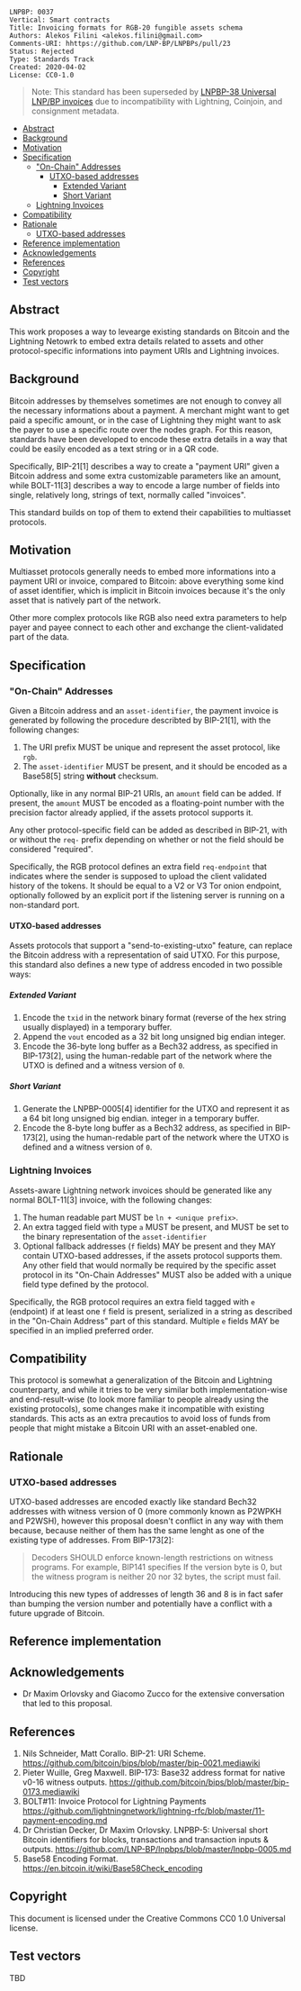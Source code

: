 ```
LNPBP: 0037
Vertical: Smart contracts
Title: Invoicing formats for RGB-20 fungible assets schema
Authors: Alekos Filini <alekos.filini@gmail.com>
Comments-URI: hhttps://github.com/LNP-BP/LNPBPs/pull/23
Status: Rejected
Type: Standards Track
Created: 2020-04-02
License: CC0-1.0
```

> Note: This standard has been superseded by [LNPBP-38 Universal LNP/BP invoices](https://github.com/LNP-BP/invoices) due to incompatibility with Lightning, Coinjoin, and consignment metadata.

- [Abstract](#abstract)
- [Background](#background)
- [Motivation](#motivation)
- [Specification](#specification)
  - ["On-Chain" Addresses](#on-chain-addresses)
    - [UTXO-based addresses](#utxo-based-addresses)
      - [Extended Variant](#extended-variant)
      - [Short Variant](#short-variant)
  - [Lightning Invoices](#lightning-invoices)
- [Compatibility](#compatibility)
- [Rationale](#rationale)
  - [UTXO-based addresses](#utxo-based-addresses-1)
- [Reference implementation](#reference-implementation)
- [Acknowledgements](#acknowledgements)
- [References](#references)
- [Copyright](#copyright)
- [Test vectors](#test-vectors)


## Abstract

This work proposes a way to levearge existing standards on Bitcoin and the Lightning Netowrk to embed
extra details related to assets and other protocol-specific informations into payment URIs and Lightning invoices.


## Background

Bitcoin addresses by themselves sometimes are not enough to convey all the necessary informations about a payment. A
merchant might want to get paid a specific amount, or in the case of Lightning they might want to ask the payer to
use a specific route over the nodes graph. For this reason, standards have been developed to encode these extra
details in a way that could be easily encoded as a text string or in a QR code.

Specifically, BIP-21[1] describes a way to create a "payment URI" given a Bitcoin address and some extra customizable
parameters like an amount, while BOLT-11[3] describes a way to encode a large number of fields into single, relatively
long, strings of text, normally called "invoices".

This standard builds on top of them to extend their capabilities to multiasset protocols.


## Motivation

Multiasset protocols generally needs to embed more informations into a payment URI or invoice, compared to Bitcoin: above
everything some kind of asset identifier, which is implicit in Bitcoin invoices because it's the only asset that is
natively part of the network.

Other more complex protocols like RGB also need extra parameters to help payer and payee connect to each other and
exchange the client-validated part of the data.

## Specification

### "On-Chain" Addresses

Given a Bitcoin address and an `asset-identifier`, the payment invoice is generated by following the procedure
describted by BIP-21[1], with the following changes:

1. The URI prefix MUST be unique and represent the asset protocol, like `rgb`.
2. The `asset-identifier` MUST be present, and it should be encoded as a Base58[5] string **without** checksum.

Optionally, like in any normal BIP-21 URIs, an `amount` field can be added. If present, the `amount` MUST be encoded
as a floating-point number with the precision factor already applied, if the assets protocol supports it.

Any other protocol-specific field can be added as described in BIP-21, with or without the `req-` prefix depending on
whether or not the field should be considered "required".

Specifically, the RGB protocol defines an extra field `req-endpoint` that indicates where the sender is supposed to
upload the client validated history of the tokens. It should be equal to a V2 or V3 Tor onion endpoint, optionally
followed by an explicit port if the listening server is running on a non-standard port.

#### UTXO-based addresses

Assets protocols that support a "send-to-existing-utxo" feature, can replace the Bitcoin address with a representation
of said UTXO. For this purpose, this standard also defines a new type of address encoded in two possible ways:

##### Extended Variant

1. Encode the `txid` in the network binary format (reverse of the hex string usually displayed) in a temporary buffer.
2. Append the `vout` encoded as a 32 bit long unsigned big endian integer.
3. Encode the 36-byte long buffer as a Bech32 address, as specified in BIP-173[2], using the human-redable part of
   the network where the UTXO is defined and a witness version of `0`.

##### Short Variant

1. Generate the LNPBP-0005[4] identifier for the UTXO and represent it as a 64 bit long unsigned big endian.
   integer in a temporary buffer.
2. Encode the 8-byte long buffer as a Bech32 address, as specified in BIP-173[2], using the human-redable part of
   the network where the UTXO is defined and a witness version of `0`.

### Lightning Invoices

Assets-aware Lightning network invoices should be generated like any normal BOLT-11[3] invoice, with the following
changes:

1. The human readable part MUST be `ln + <unique prefix>`.
2. An extra tagged field with type `a` MUST be present, and MUST be set to the binary representation of the
   `asset-identifier`
3. Optional fallback addresses (`f` fields) MAY be present and they MAY contain UTXO-based addresses, if the assets
   protocol supports them. Any other field that would normally be required by the specific asset protocol in its
   "On-Chain Addresses" MUST also be added with a unique field type defined by the protocol.

Specifically, the RGB protocol requires an extra field tagged with `e` (endpoint) if at least one `f` field is present,
serialized in a string as described in the "On-Chain Address" part of this standard. Multiple `e` fields MAY be
specified in an implied preferred order.


## Compatibility

This protocol is somewhat a generalization of the Bitcoin and Lightning counterparty, and while it tries to be very
similar both implementation-wise and end-result-wise (to look more familiar to people already using the existing
protocols), some changes make it incompatible with existing standards. This acts as an extra precautios to avoid loss
of funds from people that might mistake a Bitcoin URI with an asset-enabled one.


## Rationale

### UTXO-based addresses

UTXO-based addresses are encoded exactly like standard Bech32 addresses with witness version of 0 (more commonly known
as P2WPKH and P2WSH), however this proposal doesn't conflict in any way with them because, because neither of them has
the same lenght as one of the existing type of addresses. From BIP-173[2]:

> Decoders SHOULD enforce known-length restrictions on witness programs. For example, BIP141 specifies If the version
> byte is 0, but the witness program is neither 20 nor 32 bytes, the script must fail.

Introducing this new types of addresses of length 36 and 8 is in fact safer than bumping the version number and
potentially have a conflict with a future upgrade of Bitcoin.

## Reference implementation


## Acknowledgements

* Dr Maxim Orlovsky and Giacomo Zucco for the extensive conversation that led to this proposal.


## References

1. Nils Schneider, Matt Corallo. BIP-21: URI Scheme. <https://github.com/bitcoin/bips/blob/master/bip-0021.mediawiki>
2. Pieter Wuille, Greg Maxwell. BIP-173: Base32 address format for native v0-16 witness outputs.
   <https://github.com/bitcoin/bips/blob/master/bip-0173.mediawiki>
3. BOLT#11: Invoice Protocol for Lightning Payments
   <https://github.com/lightningnetwork/lightning-rfc/blob/master/11-payment-encoding.md>
4. Dr Christian Decker, Dr Maxim Orlovsky. LNPBP-5: Universal short Bitcoin identifiers for blocks, transactions
   and transaction inputs & outputs. <https://github.com/LNP-BP/lnpbps/blob/master/lnpbp-0005.md>
5. Base58 Encoding Format. <https://en.bitcoin.it/wiki/Base58Check_encoding>


## Copyright

This document is licensed under the Creative Commons CC0 1.0 Universal license.


## Test vectors

TBD
